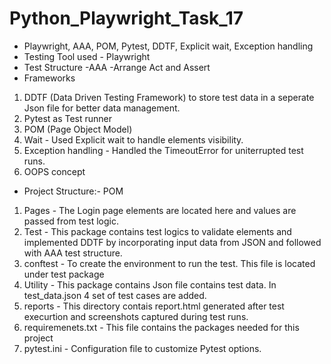 # Python_Playwright_Task_17
* Playwright, AAA, POM, Pytest, DDTF, Explicit wait, Exception handling
* Testing Tool used - Playwright
* Test Structure -AAA -Arrange Act and Assert
* Frameworks
1. DDTF (Data Driven Testing Framework) to store test data in a seperate Json file for better data management.
2. Pytest as Test runner
3. POM (Page Object Model)
4. Wait - Used Explicit wait to handle elements visibility.
5. Exception handling - Handled the TimeoutError for uniterrupted test runs.
6. OOPS concept 
* Project Structure:- POM 
1. Pages - The Login page elements are located here and values are passed from test logic.
2. Test - This package contains test logics to validate elements and implemented DDTF by incorporating input data from JSON and followed with AAA test structure.
3. conftest - To create the environment to run the test. This file is located under test package
4. Utility - This package contains Json file contains test data. In test_data.json 4 set of test cases are added.
5. reports - This directory contais report.html generated after test execurtion and screenshots captured during test runs.
6. requiremenets.txt - This file contains the packages needed for this project
7. pytest.ini - Configuration file to customize Pytest options.  

